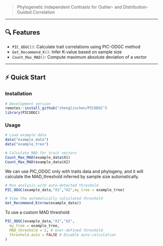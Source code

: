
> Phylogenetic Independent Contrasts for Outlier- and Distribution-Guided Correlation

---

## 🔍 Features

- `PIC_ODGC()`: Calculate trait correlations using PIC-ODGC method
- `Get_Recommend_K()`: Infer K-value based on sample size
- `Count_Max_MAD()`: Compute maximum absolute deviation of a vector


---

## ⚡ Quick Start

### Installation

```r
# Development version
remotes::install_github("zhenglinchen/PICODGC")
library(PICODGC)

```
### Usage
```r
# Load example data
data("example_data")
data("example_tree")

# Calculate MAD for trait vectors
Count_Max_MAD(example_data$X1)
Count_Max_MAD(example_data$X2)
```

We can use PIC_ODGC only with traits data and phylogeny, and it will calculate the MAD_threshold inferred by sample size automatically.
```r
# Run analysis with auto-detected threshold
PIC_ODGC(example_data,"X1","X2",my_tree = example_tree)

# View the automatically calculated threshold
Get_Recommand_K(nrow(example_data))

```

To use a custom MAD threshold:

```r
PIC_ODGC(example_data,"X1","X2",
  my_tree = example_tree,
  MAD_threshold = 2, # User-defined threshold
  threshold.auto = FALSE # Disable auto-calculation
)
```


